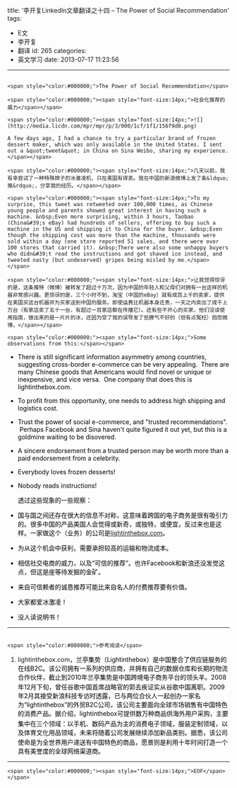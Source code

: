 title: '李开复LinkedIn文章翻译之十四 – The Power of Social Recommendation'
tags:
  - E文
  - 李开复
  - 翻译
id: 265
categories:
  - 英文学习
date: 2013-07-17 11:23:56
---

## 
	<span style="color:#000000;">The Power of Social Recommendation</span>

	<span style="color:#000000;"><span style="font-size:14px;">社会化推荐的威力</span></span>

	<span style="color:#000000;"><span style="font-size:14px;">![](http://media.licdn.com/mpr/mpr/p/3/000/1cf/1f1/156f9d0.png)

	A few days ago, I had a chance to try a particular brand of frozen dessert maker, which was only available in the United States. I sent out a &quot;tweet&quot; in China on Sina Weibo, sharing my experience.</span></span>

	<span style="color:#000000;"><span style="font-size:14px;">几天以前，我有幸尝试了一种特殊牌子的冰激凌机，只在美国有得卖。我在中国的新浪微博上发了条&ldquo;推&rdquo;，分享我的经历。</span></span>

	<span style="color:#000000;"><span style="font-size:14px;">To my surprise, this tweet was retweeted over 100,000 times, as Chinese young people and parents showed great interest in having such a machine. &nbsp;Even more surprising, within 3 hours, Taobao (China&#39;s eBay) had hundreds of sellers, offering to buy such a machine in the US and shipping it to China for the buyer. &nbsp;Even though the shipping cost was more than the machine, thousands were sold within a day (one store reported 51 sales, and there were over 100 stores that carried it). &nbsp;There were also some unhappy buyers who didn&#39;t read the instructions and got shaved ice instead, and tweeted nasty (but undeserved) gripes being misled by me.</span></span>

	<span style="color:#000000;"><span style="font-size:14px;">让我觉得惊讶的是，这条推特（微博）被转发了超过十万次，因为中国的年轻人和父母们对拥有一台这样的机器非常感兴趣。更惊讶的是，三个小时不到，淘宝（中国的eBay）就有成百上千的卖家，提供在美国买这台机器并为买家送到中国的服务。即使运费比机器本身还贵，一天之内卖出了成千上万台（有家店卖了五十一台，有超过一百家店都在传播它）。还有些不开心的买家，他们没读使用指南，做出来的是一片片的冰，还因为受了我的误导发了些脾气不好的（但有点冤枉）抱怨微博。</span></span>

	<span style="color:#000000;"><span style="font-size:14px;">Some observations from this:</span></span>

*   <span style="color:#000000;"><span style="font-size:14px;">There is still significant information asymmetry among countries, suggesting cross-border e-commerce can be very appealing. &nbsp;There are many Chinese goods that Americans would find novel or unique or inexpensive, and vice versa. &nbsp;One company that does this is lightinthebox.com. &nbsp;</span></span>
*   <span style="color:#000000;"><span style="font-size:14px;">To profit from this opportunity, one needs to address high shipping and logistics cost.</span></span>
*   <span style="color:#000000;"><span style="font-size:14px;">Trust the power of social e-commerce, and &quot;trusted recommendations&quot;. &nbsp;Perhaps Facebook and Sina haven&#39;t quite figured it out yet, but this is a goldmine waiting to be disovered.</span></span>
*   <span style="color:#000000;"><span style="font-size:14px;">A sincere endorsement from a trusted person may be worth more than a paid endorsement from a celebrity.</span></span>
*   <span style="color:#000000;"><span style="font-size:14px;">Everybody loves frozen desserts!</span></span>
*   <span style="color:#000000;"><span style="font-size:14px;">Nobody reads instructions!</span></span>

	<span style="color:#000000;"><span style="font-size:14px;">​透过这些现象的一些观察：</span></span>

*   <span style="color:#000000;"><span style="font-size:14px;">国与国之间还存在很大的信息不对称，这意味着跨国的电子商务是很有吸引力的。很多中国的产品美国人会觉得或新奇，或独特，或便宜，反过来也是这样。一家做这个（业务）的公司是[lightinthebox.com](#1)。</span></span>
*   <span style="color:#000000;"><span style="font-size:14px;">为从这个机会中获利，需要承担较高的运输和物流成本。</span></span>
*   <span style="color:#000000;"><span style="font-size:14px;">相信社交电商的威力，以及&ldquo;可信的推荐&rdquo;。也许Facebook和新浪还没发觉这点，但这是座等待发掘的金矿。</span></span>
*   <span style="color:#000000;"><span style="font-size:14px;">来自可信赖者的诚恳推荐可能比来自名人的付费推荐要有价值。</span></span>
*   <span style="color:#000000;"><span style="font-size:14px;">大家都爱冰激凌！</span></span>
*   <span style="color:#000000;"><span style="font-size:14px;">没人读说明书！</span></span>

* * *

## 
	<span style="color:#000000;">参考阅读</span>

1.  <span style="font-size:14px;"><span style="color:#000000;"><a id="1" name="1">lightinthebox.com</a>，兰亭集势（Lightinthebox）是中国整合了供应链服务的在线B2C。该公司拥有一系列的供应商，并拥有自己的数据仓库和长期的物流合作伙伴，截止到2010年兰亭集势是中国跨境电子商务平台的领头羊。</span></span><span style="font-size: 14px; color: rgb(0, 0, 0); line-height: 1.6em;">2008年12月下旬，曾任谷歌中国首席战略官的郭去疾证实从谷歌中国离职。2009年2月其接受新浪科技专访时透露，已与两位合伙人一起创办一家名为&ldquo;lightinthebox&rdquo;的外贸B2C公司，该公司主要面向全球市场销售有中国特色的消费产品。<span style="color:#000000;"><span style="font-size:14px;">据介绍，lightinthebox可提供数万种商品供海外用户采购，主要集中在三个领域：以手机、数码产品为主的消费电子领域，服装定制领域，以及体育文化用品领域，未来将随着公司发展继续添加新品类别。<span style="color:#000000;"><span style="font-size:14px;">据悉，该公司使命是为全世界用户递送有中国特色的商品，愿景则是利用十年时间打造一个具有美誉度的全球网络渠道商。</span></span></span></span></span>

* * *

	<span style="color:#000000;"><span style="font-size:14px;">EOF</span></span>